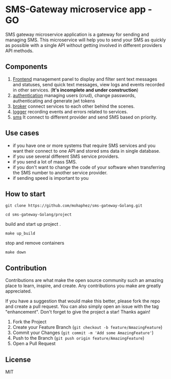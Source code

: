 # SMS-Gateway microservice app - GO

SMS gateway microservice application is a gateway for sending and managing SMS.
This microservice will help you to send your SMS as quickly as possible with a single API without getting involved in different providers API methods.

## Components

1. [Frontend](/front-end) management panel to display and filter sent text messages and statuses, send quick text messages, view logs and events recorded in other services. (**It's incomplete and under construction**)
2. [authentication](/authentication-service) managing users (crud), change passwords, authenticating and generate jwt tokens
3. [broker](/broker-service) connect services to each other behind the scenes.
4. [logger](/logger-service) recording events and errors related to services.
5. [sms](/sms-service) It connect to different provider and send SMS based on priority.


## Use cases

- if you have one or more systems that require SMS services and you want their connect to one API and stored sms data in single database.
- if you use several different SMS service providers.
- if you send a lot of mass SMS.
- if you don't want to change the code of your software when transferring the SMS number to another service provider.
- if sending speed is important to you


## How to start

```
git clone https://github.com/mohaphez/sms-gateway-Golang.git
```
```
cd sms-gateway-Golang/project 
```
build and start up project . 
```
make up_build
```
stop and remove containers 
```
make down
```

## Contribution

Contributions are what make the open source community such an amazing place to learn, inspire, and create. Any contributions you make are greatly appreciated.

If you have a suggestion that would make this better, please fork the repo and create a pull request. You can also simply open an issue with the tag "enhancement". Don't forget to give the project a star! Thanks again!

1. Fork the Project
2. Create your Feature Branch (`git checkout -b feature/AmazingFeature`)
3. Commit your Changes (`git commit -m 'Add some AmazingFeature'`)
4. Push to the Branch (`git push origin feature/AmazingFeature`)
5. Open a Pull Request

## License

MIT
